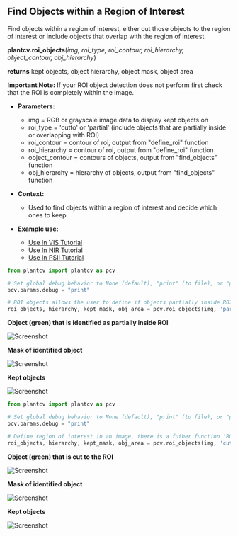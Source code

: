 ## Find Objects within a Region of Interest

Find objects within a region of interest, either cut those objects to the region of interest 
or include objects that overlap with the region of interest.

**plantcv.roi_objects**(*img, roi_type, roi_contour, roi_hierarchy, object_contour, obj_hierarchy*)

**returns** kept objects, object hierarchy, object mask, object area

**Important Note:** If your ROI object detection does not perform first check that the ROI is 
completely within the image.

- **Parameters:**
    - img = RGB or grayscale image data to display kept objects on
    - roi_type = 'cutto' or 'partial' (include objects that are partially inside or overlapping with ROI)
    - roi_contour = contour of roi, output from "define_roi" function
    - roi_hierarchy = contour of roi, output from "define_roi" function
    - object_contour = contours of objects, output from "find_objects" function 
    - obj_hierarchy = hierarchy of objects, output from "find_objects" function
    
- **Context:**
    - Used to find objects within a region of interest and decide which ones to keep.
- **Example use:**
    - [Use In VIS Tutorial](vis_tutorial.md)
    - [Use In NIR Tutorial](nir_tutorial.md)
    - [Use In PSII Tutorial](psII_tutorial.md) 

```python
from plantcv import plantcv as pcv

# Set global debug behavior to None (default), "print" (to file), or "plot" (Jupyter Notebooks or X11)
pcv.params.debug = "print"

# ROI objects allows the user to define if objects partially inside ROI are included or if objects are cut to ROI.
roi_objects, hierarchy, kept_mask, obj_area = pcv.roi_objects(img, 'partial', roi, roi_hierarchy, objects, obj_hierarchy)
```

**Object (green) that is identified as partially inside ROI**

![Screenshot](img/documentation_images/roi_objects/obj_on_img1.jpg)

**Mask of identified object**

![Screenshot](img/documentation_images/roi_objects/mask1.jpg)

**Kept objects**

![Screenshot](img/documentation_images/roi_objects/kept_objects1.jpg)

```python
from plantcv import plantcv as pcv

# Set global debug behavior to None (default), "print" (to file), or "plot" (Jupyter Notebooks or X11)
pcv.params.debug = "print"

# Define region of interest in an image, there is a futher function 'ROI Objects' that allows the user to define if you want to include objects partially inside ROI or if you want to do cut objects to ROI.
roi_objects, hierarchy, kept_mask, obj_area = pcv.roi_objects(img, 'cutto', roi, roi_hierarchy, objects, obj_hierarchy)
```

**Object (green) that is cut to the ROI**

![Screenshot](img/documentation_images/roi_objects/obj_on_img2.jpg)

**Mask of identified object**

![Screenshot](img/documentation_images/roi_objects/mask2.jpg)

**Kept objects**

![Screenshot](img/documentation_images/roi_objects/kept_objects2.jpg)
